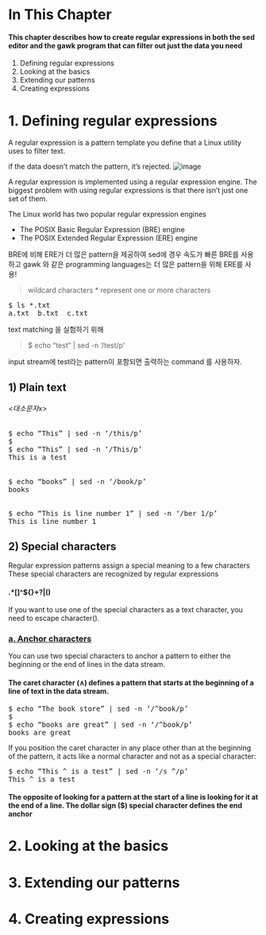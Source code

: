 # In This Chapter
#### This chapter describes how to create regular expressions in both the sed editor and the gawk program that can filter out just the data you need

1. Defining regular expressions
2. Looking at the basics
3. Extending our patterns
4. Creating expressions


# 1. Defining regular expressions
A regular expression is a pattern template you define that a Linux utility uses to filter text.


if the data doesn’t match the pattern, it’s rejected.
![image](https://user-images.githubusercontent.com/78835559/112401314-96fb9380-8d4d-11eb-9c40-dacca0d9fb3f.png)


A regular expression is implemented using a regular expression engine.
The biggest problem with using regular expressions is that there isn’t just one set of them.

The Linux world has two popular regular expression engines

+ The POSIX Basic Regular Expression (BRE) engine
+ The POSIX Extended Regular Expression (ERE) engine

BRE에 비해 ERE가 더 많은 pattern을 제공하여 sed에 경우 속도가 빠른 BRE를 사용하고 gawk 와 같은 programming languages는 더 많은 pattern을 위해 ERE를 사용!



> wildcard characters *  represent one or more characters 

<pre>
$ ls *.txt
a.txt  b.txt  c.txt
</pre>


text matching 을 실험하기 위해 
> $ echo “test” | sed -n ‘/test/p’ 

input stream에 test라는 pattern이 포함되면 출력하는 command 를 사용하자. 

## 1) Plain text

###### <대소문자x>

<pre>
$ echo “This” | sed -n ‘/this/p’
$
$ echo “This” | sed -n ‘/This/p’
This is a test
</pre>

###### <matching text anywhere in the data stream>

<pre>
$ echo “books” | sed -n ‘/book/p’
books
</pre>

###### <You can include spaces>
  
<pre>
$ echo “This is line number 1” | sed -n ‘/ber 1/p’
This is line number 1
</pre>


## 2) Special characters

Regular expression patterns assign a special meaning to a few characters
These special characters are recognized by regular expressions
#### .*[]^${}\+?|()

If you want to use one of the special characters as a text character, you need to escape character(\).

### [a. Anchor characters]()
You can use two special characters to anchor a pattern to either the beginning or the end of lines in the data stream.

#### The caret character (∧) defines a pattern that starts at the beginning of a line of text in the data stream.

<pre>
$ echo “The book store” | sed -n ‘/^book/p’
$
$ echo “books are great” | sed -n ‘/^book/p’
books are great
</pre>

If you position the caret character in any place other than at the beginning of the pattern, it
acts like a normal character and not as a special character:
<pre>
$ echo “This ^ is a test” | sed -n ‘/s ^/p’
This ^ is a test
</pre>

#### The opposite of looking for a pattern at the start of a line is looking for it at the end of a line. The dollar sign ($) special character defines the end anchor



# 2. Looking at the basics

# 3. Extending our patterns

# 4. Creating expressions
